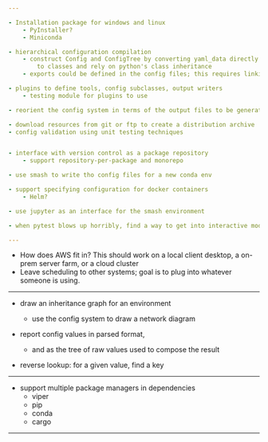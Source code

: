```yaml
---

- Installation package for windows and linux
    - PyInstaller?
    - Miniconda

- hierarchical configuration compilation
    - construct Config and ConfigTree by converting yaml_data directly
        to classes and rely on python's class inheritance
    - exports could be defined in the config files; this requires linking with plugins

- plugins to define tools, config subclasses, output writers
    - testing module for plugins to use

- reorient the config system in terms of the output files to be generated

- download resources from git or ftp to create a distribution archive
- config validation using unit testing techniques


- interface with version control as a package repository
    - support repository-per-package and monorepo

- use smash to write tho config files for a new conda env

- support specifying configuration for docker containers
    - Helm?

- use jupyter as an interface for the smash environment

- when pytest blows up horribly, find a way to get into interactive mode to check the error

---
```


- How does AWS fit in? This should work on a local client desktop, a on-prem server farm, or a cloud cluster
- Leave scheduling to other systems; goal is to plug into whatever someone is using.

---

- draw an inheritance graph for an environment
    - use the config system to draw a network diagram
- report config values in parsed format, 
    - and as the tree of raw values used to compose the result

- reverse lookup: for a given value, find a key  

---

- support multiple package managers in dependencies
    - viper
    - pip
    - conda
    - cargo

---
